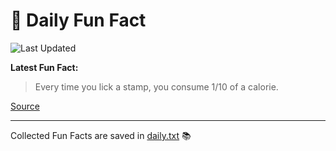 # 🌟 Daily Fun Fact

![Last Updated](https://img.shields.io/badge/Last_Updated-2025_10_18-blue?style=flat-square)

**Latest Fun Fact:**

> Every time you lick a stamp, you consume 1/10 of a calorie.

[Source](http://www.djtech.net/humor/useless_facts.htm)

---

Collected Fun Facts are saved in [daily.txt](daily.txt) 📚
